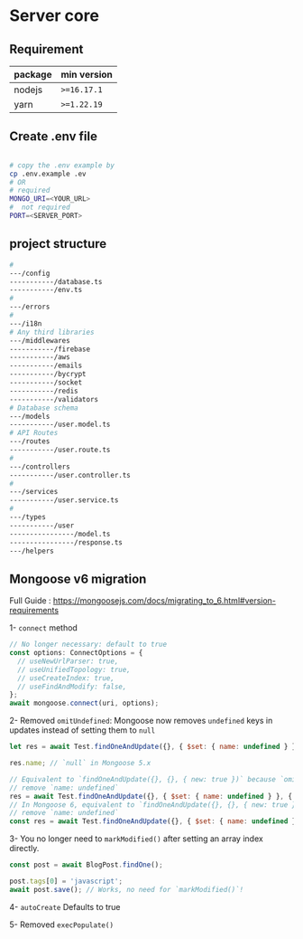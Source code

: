 # Server core

## Requirement

| package | min version |
| ------- | ----------- |
| nodejs  | `>=16.17.1` |
| yarn    | `>=1.22.19` |

## Create .env file

```bash

```

```bash
# copy the .env example by
cp .env.example .ev
# OR
# required
MONGO_URI=<YOUR_URL>
#  not required
PORT=<SERVER_PORT>
```

## project structure

```bash
#
---/config
-----------/database.ts
-----------/env.ts
#
---/errors
#
---/i18n
# Any third libraries
---/middlewares
-----------/firebase
-----------/aws
-----------/emails
-----------/bycrypt
-----------/socket
-----------/redis
-----------/validators
# Database schema
---/models
-----------/user.model.ts
# API Routes
---/routes
-----------/user.route.ts
#
---/controllers
-----------/user.controller.ts
#
---/services
-----------/user.service.ts
#
---/types
-----------/user
----------------/model.ts
----------------/response.ts
---/helpers

```

## Mongoose v6 migration

Full Guide : https://mongoosejs.com/docs/migrating_to_6.html#version-requirements

1- `connect` method

```typescript
// No longer necessary: default to true
const options: ConnectOptions = {
  // useNewUrlParser: true,
  // useUnifiedTopology: true,
  // useCreateIndex: true,
  // useFindAndModify: false,
};
await mongoose.connect(uri, options);
```

2- Removed `omitUndefined`: Mongoose now removes `undefined` keys in updates instead of setting them to `null`

```javascript
let res = await Test.findOneAndUpdate({}, { $set: { name: undefined } }, { new: true });

res.name; // `null` in Mongoose 5.x

// Equivalent to `findOneAndUpdate({}, {}, { new: true })` because `omitUndefined` will
// remove `name: undefined`
res = await Test.findOneAndUpdate({}, { $set: { name: undefined } }, { new: true, omitUndefined: true });
// In Mongoose 6, equivalent to `findOneAndUpdate({}, {}, { new: true })` because Mongoose will
// remove `name: undefined`
const res = await Test.findOneAndUpdate({}, { $set: { name: undefined } }, { new: true });
```

3- You no longer need to `markModified()` after setting an array index directly.

```javascript
const post = await BlogPost.findOne();

post.tags[0] = 'javascript';
await post.save(); // Works, no need for `markModified()`!
```

4- `autoCreate` Defaults to true

5- Removed `execPopulate()`
